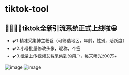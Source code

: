 # tiktok-tool

## 🎉🎉🎉🌐tiktok全新引流系统正式上线啦😀
- ✔️1.精准采集博主粉丝（可筛选地区，年龄，性别，活跃度）
- ✔️2.小号批量修改头像，昵称，个签
- ✔️3.批量上传视频艾特采集到的用户，每天曝光200万+

![image](https://github.com/user-attachments/assets/1392929c-d265-4207-9f72-3b5274c2cbfe)
![image](https://github.com/user-attachments/assets/8673c156-d097-44b1-8df6-01b9b33a41e3)


